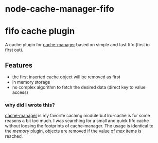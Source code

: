 node-cache-manager-fifo
======================

# fifo cache plugin

A cache plugin for [cache-manager](https://github.com/BryanDonovan/node-cache-manager) based on simple and fast fifo (first in first out).

## Features

* the first inserted cache object will be removed as first
* in memory storage
* no complex algorithm to fetch the desired data (direct key to value access)

### why did I wrote this?

[cache-manager](https://github.com/BryanDonovan/node-cache-manager) is my favorite caching module but lru-cache is for some reasons a bit too much.
I was searching for a small and quick fifo cache without loosing the footprints of cache-manager.
The usage is identical to the *memory* plugin, objects are removed if the value of *max* items is reached.
